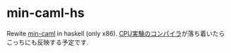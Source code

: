 
# min-caml-hs

Rewite [min-caml](https://github.com/esumii/min-caml) in haskell (only x86).
[CPU実験のコンパイラ](https://github.com/2016-cpuex-C/compiler)が落ち着いたらこっちにも反映する予定です.
